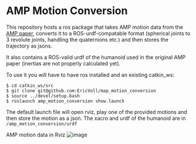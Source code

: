 # AMP Motion Conversion

This repository hosts a ros package that takes AMP motion data from the [AMP paper](https://github.com/xbpeng/DeepMimic), converts it to a ROS-urdf-compatable format (spherical joints to 3 revolute joints, handling the quaternions etc.) and then stores the trajectory as jsons.

It also contains a ROS-valid urdf of the humanoid used in the original AMP paper (inertias are not properly calculated yet).

To use it you will have to have ros installed and an existing catkin_ws:

```
$ cd catkin_ws/src
$ git clone git@github.com:EricVoll/map_motion_conversion
$ source ../devel/setup.bash
$ roslaunch amp_motion_conversion show.launch
```

The default launch file will open rviz, play one of the provided motions and then store the motion as a json.
The xacro and urdf of the humanoid are in `/amp_motion_conversion/urdf`

AMP motion data in Rviz
![image](https://user-images.githubusercontent.com/28082576/120357868-3026c780-c306-11eb-83e3-12628830cafe.png)
